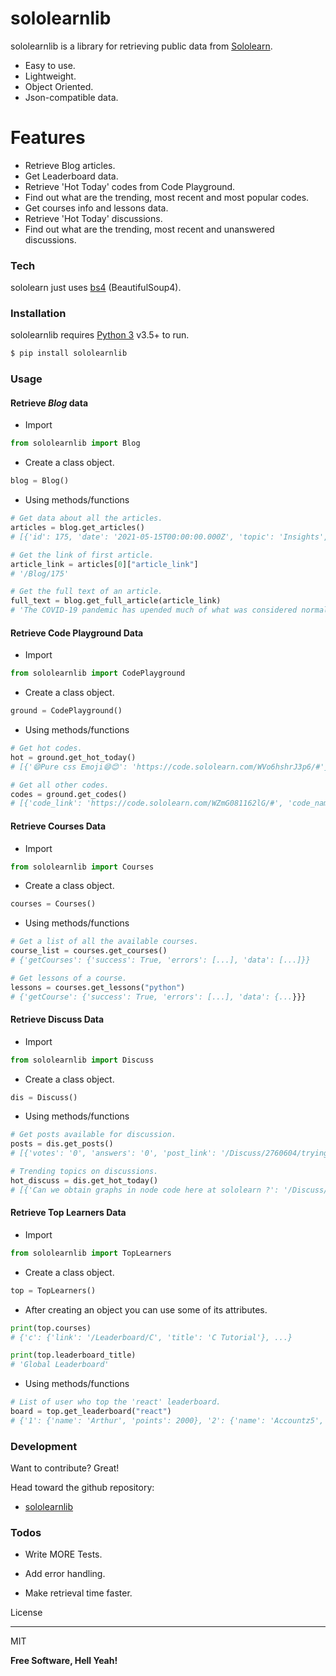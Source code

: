 # sololearnlib
sololearnlib is a library for retrieving public data from [Sololearn](https://www.sololearn.com).

- Easy to use.
- Lightweight.
- Object Oriented.
- Json-compatible data.

# Features
- Retrieve Blog articles.
- Get Leaderboard data.
- Retrieve 'Hot Today' codes from Code Playground.
- Find out what are the trending, most recent and most popular codes.
- Get courses info and lessons data.
- Retrieve 'Hot Today' discussions.
- Find out what are the trending, most recent and unanswered discussions.

### Tech
sololearn just uses [bs4](https://pypi.org/project/bs4/) (BeautifulSoup4).

### Installation
sololearnlib requires [Python 3](https://www.python.org/) v3.5+ to run.

```sh
$ pip install sololearnlib
```
### Usage
#### Retrieve *Blog* data
- Import

```py
from sololearnlib import Blog
```
- Create a class object.

```py
blog = Blog()
```

- Using methods/functions

```py
# Get data about all the articles.
articles = blog.get_articles()
# [{'id': 175, 'date': '2021-05-15T00:00:00.000Z', 'topic': 'Insights', 'title': 'The Growth of Learni...on Mobile ', 'content': 'What is responsible ... industry.', 'article_link': '/Blog/175', 'image_link': 'https://api.sololear...log_01.jpg'}, ...]

# Get the link of first article.
article_link = articles[0]["article_link"]
# '/Blog/175'

# Get the full text of an article.
full_text = blog.get_full_article(article_link)
# 'The COVID-19 pandemic has upended much of what was considered normal and routine in everyday life around the globe. Business, healthcare, transportation, travel - the massive disruptions in industries ...'
```

#### Retrieve Code Playground Data

- Import

```py
from sololearnlib import CodePlayground
```

- Create a class object.

```py
ground = CodePlayground()
```

- Using methods/functions

```py
# Get hot codes.
hot = ground.get_hot_today()
# [{'😄Pure css Emoji😄😊': 'https://code.sololearn.com/WVo6hshrJ3p6/#'}, {'⚔️Assasin Custom UI Cover ⚔️': 'https://code.sololearn.com/WdNImK2M9ush/#'}, ...]

# Get all other codes.
codes = ground.get_codes()
# [{'code_link': 'https://code.sololearn.com/WZmG081162lG/#', 'code_name': 'Water sort puzzle game 🔥', 'votes': 638, 'author_name': 'Namit Jain [INACTIVE]', 'author_link': '/Profile/18109487', 'data_date': '4/23/2021 6:17:25 AM'}, ...]
```

#### Retrieve Courses Data
- Import

```py
from sololearnlib import Courses
```

- Create a class object.
```py
courses = Courses()
```

- Using methods/functions

```py
# Get a list of all the available courses.
course_list = courses.get_courses()
# {'getCourses': {'success': True, 'errors': [...], 'data': [...]}}

# Get lessons of a course.
lessons = courses.get_lessons("python")
# {'getCourse': {'success': True, 'errors': [...], 'data': {...}}}

```

#### Retrieve Discuss Data
- Import

```py
from sololearnlib import Discuss
```

- Create a class object.

```py
dis = Discuss()
```

- Using methods/functions

```py
# Get posts available for discussion.
posts = dis.get_posts()
# [{'votes': '0', 'answers': '0', 'post_link': '/Discuss/2760604/trying-to-pull-individual-values-from-a-dataframe-but-pulls-arrays-instead', 'title': 'Trying to pull individual values from a dataframe but pulls arrays instead', 'tags': [...], 'author_name': 'Hernando Abella', 'author_link': '/Profile/1478871/', 'data_date': '4/20/2021 4:12:36 PM', 'avatar_link': 'https://blob.sololearn.com/avatars/e97c267a-e433-4c47-81f3-6d32dcd30570.jpg'}, ...]

# Trending topics on discussions.
hot_discuss = dis.get_hot_today()
# [{'Can we obtain graphs in node code here at sololearn ?': '/Discuss/2784363/can-we-obtain-graphs-in-node-code-here-at-sololearn/'}, {'Why R code is necessary?': '/Discuss/2784479/why-r-code-is-necessary/'}, ...]

```

#### Retrieve Top Learners Data
- Import

```py
from sololearnlib import TopLearners
```

- Create a class object.

```py
top = TopLearners()
```

- After creating an object you can use some of its attributes.

```py
print(top.courses)
# {'c': {'link': '/Leaderboard/C', 'title': 'C Tutorial'}, ...}

print(top.leaderboard_title)
# 'Global Leaderboard'
```

- Using methods/functions

```py
# List of user who top the 'react' leaderboard.
board = top.get_leaderboard("react")
# {'1': {'name': 'Arthur', 'points': 2000}, '2': {'name': 'Accountz5', 'points': 794}, '3': {'name': 'Hayk Tester1', 'points': 760}, ...}
```

### Development

Want to contribute? Great!

Head toward the github repository:

-  [sololearnlib](https://github.com/Or-i0n/sololearnlib)

### Todos

- Write MORE Tests.

- Add error handling.


- Make retrieval time faster.


License

----

MIT


**Free Software, Hell Yeah!**